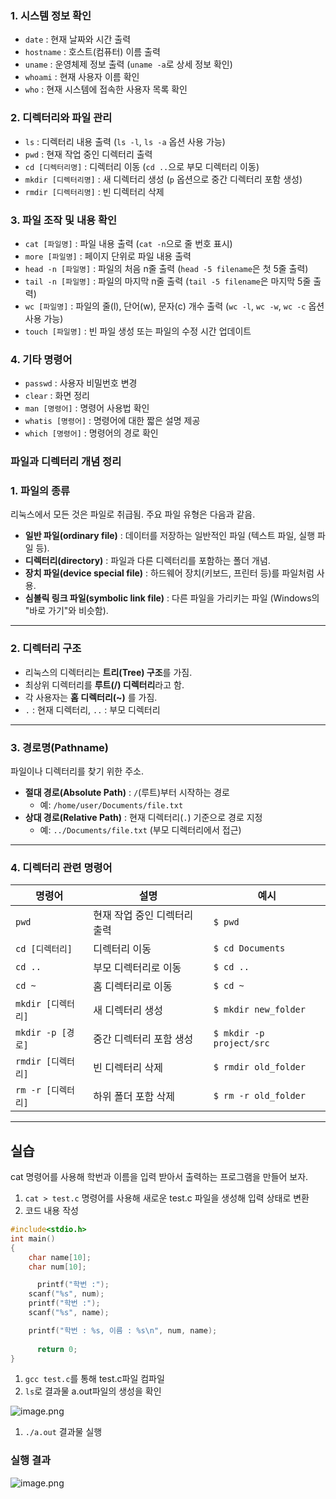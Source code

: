 ### **1. 시스템 정보 확인**

- `date` : 현재 날짜와 시간 출력
- `hostname` : 호스트(컴퓨터) 이름 출력
- `uname` : 운영체제 정보 출력 (`uname -a`로 상세 정보 확인)
- `whoami` : 현재 사용자 이름 확인
- `who` : 현재 시스템에 접속한 사용자 목록 확인

### **2. 디렉터리와 파일 관리**

- `ls` : 디렉터리 내용 출력 (`ls -l`, `ls -a` 옵션 사용 가능)
- `pwd` : 현재 작업 중인 디렉터리 출력
- `cd [디렉터리명]` : 디렉터리 이동 (`cd ..`으로 부모 디렉터리 이동)
- `mkdir [디렉터리명]` : 새 디렉터리 생성 (`p` 옵션으로 중간 디렉터리 포함 생성)
- `rmdir [디렉터리명]` : 빈 디렉터리 삭제

### **3. 파일 조작 및 내용 확인**

- `cat [파일명]` : 파일 내용 출력 (`cat -n`으로 줄 번호 표시)
- `more [파일명]` : 페이지 단위로 파일 내용 출력
- `head -n [파일명]` : 파일의 처음 n줄 출력 (`head -5 filename`은 첫 5줄 출력)
- `tail -n [파일명]` : 파일의 마지막 n줄 출력 (`tail -5 filename`은 마지막 5줄 출력)
- `wc [파일명]` : 파일의 줄(l), 단어(w), 문자(c) 개수 출력 (`wc -l`, `wc -w`, `wc -c` 옵션 사용 가능)
- `touch [파일명]` : 빈 파일 생성 또는 파일의 수정 시간 업데이트

### **4. 기타 명령어**

- `passwd` : 사용자 비밀번호 변경
- `clear` : 화면 정리
- `man [명령어]` : 명령어 사용법 확인
- `whatis [명령어]` : 명령어에 대한 짧은 설명 제공
- `which [명령어]` : 명령어의 경로 확인

### **파일과 디렉터리 개념 정리**

### **1. 파일의 종류**

리눅스에서 모든 것은 파일로 취급됨. 주요 파일 유형은 다음과 같음.

- **일반 파일(ordinary file)** : 데이터를 저장하는 일반적인 파일 (텍스트 파일, 실행 파일 등).
- **디렉터리(directory)** : 파일과 다른 디렉터리를 포함하는 폴더 개념.
- **장치 파일(device special file)** : 하드웨어 장치(키보드, 프린터 등)를 파일처럼 사용.
- **심볼릭 링크 파일(symbolic link file)** : 다른 파일을 가리키는 파일 (Windows의 "바로 가기"와 비슷함).

---

### **2. 디렉터리 구조**

- 리눅스의 디렉터리는 **트리(Tree) 구조**를 가짐.
- 최상위 디렉터리를 **루트(/) 디렉터리**라고 함.
- 각 사용자는 **홈 디렉터리(~)** 를 가짐.
- `.` : 현재 디렉터리, `..` : 부모 디렉터리

---

### **3. 경로명(Pathname)**

파일이나 디렉터리를 찾기 위한 주소.

- **절대 경로(Absolute Path)** : `/`(루트)부터 시작하는 경로
    - 예: `/home/user/Documents/file.txt`
- **상대 경로(Relative Path)** : 현재 디렉터리(`.`) 기준으로 경로 지정
    - 예: `../Documents/file.txt` (부모 디렉터리에서 접근)

---

### **4. 디렉터리 관련 명령어**

| 명령어 | 설명 | 예시 |
| --- | --- | --- |
| `pwd` | 현재 작업 중인 디렉터리 출력 | `$ pwd` |
| `cd [디렉터리]` | 디렉터리 이동 | `$ cd Documents` |
| `cd ..` | 부모 디렉터리로 이동 | `$ cd ..` |
| `cd ~` | 홈 디렉터리로 이동 | `$ cd ~` |
| `mkdir [디렉터리]` | 새 디렉터리 생성 | `$ mkdir new_folder` |
| `mkdir -p [경로]` | 중간 디렉터리 포함 생성 | `$ mkdir -p project/src` |
| `rmdir [디렉터리]` | 빈 디렉터리 삭제 | `$ rmdir old_folder` |
| `rm -r [디렉터리]` | 하위 폴더 포함 삭제 | `$ rm -r old_folder` |

---
## 실습

cat 명령어를 사용해 학번과 이름을 입력 받아서 출력하는 프로그램을 만들어 보자.

1. `cat > test.c` 명령어를 사용해 새로운 test.c 파일을 생성해 입력 상태로 변환
2. 코드 내용 작성

```c
#include<stdio.h>
int main()
{
    char name[10];
    char num[10];

	  printf("학번 :");
    scanf("%s", num);
    printf("학번 :");
    scanf("%s", name);

    printf("학번 : %s, 이름 : %s\n", num, name);
	
	  return 0;
}
```

1. `gcc test.c`를 통해 test.c파일 컴파일
2. `ls`로 결과물 a.out파일의 생성을 확인

![image.png](attachment:67fbedd5-86eb-4212-a06d-331fc65e0eb0:ls.png)

1. `./a.out` 결과물 실행

### 실행 결과

![image.png](attachment:10d1ea4d-2c70-4ee7-bbb2-81b505b54322:resol.png)